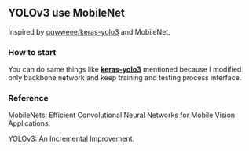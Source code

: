 ## YOLOv3 use MobileNet

Inspired by [qqwweee/keras-yolo3](https://github.com/qqwweee/keras-yolo3) and MobileNet.

### How to start

You can do same things like [**keras-yolo3**](<https://github.com/qqwweee/keras-yolo3>) mentioned because I modified only backbone network and keep training and testing process interface.

### Reference

MobileNets: Efficient Convolutional Neural Networks for Mobile Vision Applications.

YOLOv3: An Incremental Improvement.
